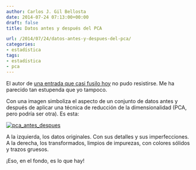 ```yaml
---
author: Carlos J. Gil Bellosta
date: 2014-07-24 07:13:00+00:00
draft: false
title: Datos antes y después del PCA

url: /2014/07/24/datos-antes-y-despues-del-pca/
categories:
- estadística
tags:
- estadística
- pca
---
```


El autor de [una entrada que casi fusilo hoy](http://machine-master.blogspot.com/2012/08/pca-or-polluting-your-clever-analysis.html) no pudo resistirse. Me ha parecido tan estupenda que yo tampoco.

Con una imagen simboliza el aspecto de un conjunto de datos antes y después de aplicar una técnica de reducción de la dimensionalidad (PCA, pero podría ser otra). Es esta:

[![pca_antes_despues](/wp-uploads/2014/07/pca_antes_despues.jpeg)
](/wp-uploads/2014/07/pca_antes_despues.jpeg)

A la izquierda, los datos originales. Con sus detalles y sus imperfecciones. A la derecha, los transformados, limpios de impurezas, con colores sólidos y trazos gruesos.

¡Eso, en el fondo, es lo que hay!

